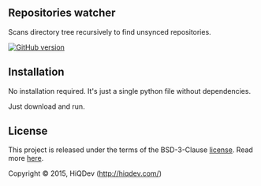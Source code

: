 Repositories watcher
--------------------

Scans directory tree recursively to find unsynced repositories.

[![GitHub version](https://badge.fury.io/gh/hiqdev%2Frewatcher.svg)](https://badge.fury.io/gh/hiqdev%2Frewatcher)

## Installation

No installation required.
It's just a single python file without dependencies.

Just download and run.

## License

This project is released under the terms of the BSD-3-Clause [license](https://github.com/hiqdev/rewatcher/blob/master/LICENSE).
Read more [here](http://choosealicense.com/licenses/bsd-3-clause).

Copyright © 2015, HiQDev (http://hiqdev.com/)
